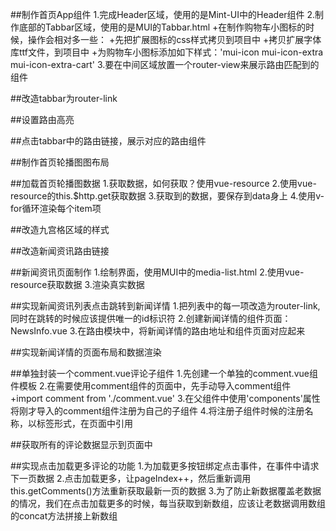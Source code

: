 ##制作首页App组件
1.完成Header区域，使用的是Mint-UI中的Header组件
2.制作底部的Tabbar区域，使用的是MUI的Tabbar.html
    +在制作购物车小图标的时候，操作会相对多一些：
    +先把扩展图标的css样式拷贝到项目中
    +拷贝扩展字体库ttf文件，到项目中
    +为购物车小图标添加如下样式：'mui-icon mui-icon-extra mui-icon-extra-cart'
3.要在中间区域放置一个router-view来展示路由匹配到的组件

##改造tabbar为router-link

##设置路由高亮

##点击tabbar中的路由链接，展示对应的路由组件

##制作首页轮播图图布局

##加载首页轮播图数据
1.获取数据，如何获取？使用vue-resource
2.使用vue-resource的this.$http.get获取数据
3.获取到的数据，要保存到data身上
4.使用v-for循环渲染每个item项

##改造九宫格区域的样式

##改造新闻资讯路由链接

##新闻资讯页面制作
1.绘制界面，使用MUI中的media-list.html
2.使用vue-resource获取数据
3.渲染真实数据

##实现新闻资讯列表点击跳转到新闻详情
1.把列表中的每一项改造为router-link,同时在跳转的时候应该提供唯一的id标识符
2.创建新闻详情的组件页面：NewsInfo.vue
3.在路由模块中，将新闻详情的路由地址和组件页面对应起来

##实现新闻详情的页面布局和数据渲染

##单独封装一个comment.vue评论子组件
1.先创建一个单独的comment.vue组件模板
2.在需要使用comment组件的页面中，先手动导入comment组件
    +import comment from './comment.vue'
3.在父组件中使用'components'属性将刚才导入的comment组件注册为自己的子组件
4.将注册子组件时候的注册名称，以标签形式，在页面中引用

##获取所有的评论数据显示到页面中

##实现点击加载更多评论的功能
1.为加载更多按钮绑定点击事件，在事件中请求下一页数据
2.点击加载更多，让pageIndex++，然后重新调用this.getComments()方法重新获取最新一页的数据
3.为了防止新数据覆盖老数据的情况，我们在点击加载更多的时候，每当获取到新数组，应该让老数据调用数组的concat方法拼接上新数组
